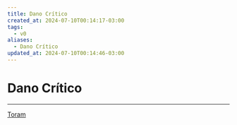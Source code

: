 ```yaml
---
title: Dano Crítico
created_at: 2024-07-10T00:14:17-03:00
tags:
  - v0
aliases:
  - Dano Crítico
updated_at: 2024-07-10T00:14:46-03:00
---
```

# Dano Crítico
---

[Toram](_draft/2024/07/2024-07-06-Toram.md)